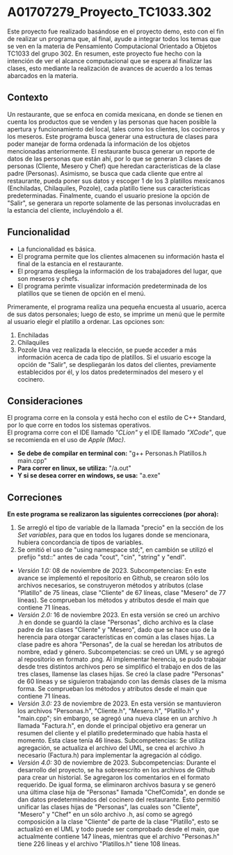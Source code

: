 # A01707279_Proyecto_TC1033.302
Este proyecto fue realizado basándose en el proyecto demo, esto con el fin de realizar un programa que, al final, ayude a integrar todos los temas que se ven en la materia de Pensamiento Computacional Orientado a Objetos TC1033 del grupo 302. En resumen, este proyecto fue hecho con la intención de ver el alcance computacional que se espera al finalizar las clases, esto mediante la realización de avances de acuerdo a los temas abarcados en la materia. 

## Contexto
Un restaurante, que se enfoca en comida mexicana, en donde se tienen en cuenta los productos que se venden y las personas que hacen posible la apertura y funcionamiento del local, tales como los clientes, los cocineros y los meseros. Este programa busca generar una estructura de clases para poder manejar de forma ordenada la información de los objetos mencionadas anteriormente. El restaurante busca generar un reporte de datos de las personas que están ahí, por lo que se generan 3 clases de personas (Cliente, Mesero y Chef) que heredan características de la clase padre (Personas). Asimismo, se busca que cada cliente que entre al restaurante, pueda poner sus datos y escoger 1 de los 3 platillos mexicanos (Enchiladas, Chilaquiles, Pozole), cada platillo tiene sus características predeterminadas. Finalmente, cuando el usuario presione la opción de "Salir", se generara un reporte solamente de las personas involucradas en la estancia del cliente, incluyéndolo a él. 

## Funcionalidad
- La funcionalidad es básica.
- El programa permite que los clientes almacenen su información hasta el final de la estancia en el restaurante. 
- El programa despliega la información de los trabajadores del lugar, que son meseros y chefs.
- El programa perimte visualizar información predeterminada de los platillos que se tienen de opción en el menú.

Primeramente, el programa realiza una pequeña encuesta al usuario, acerca de sus datos personales; luego de esto, se imprime un menú que le permite al usuario elegir el platillo a ordenar. Las opciones son: 
1. Enchiladas
2. Chilaquiles
3. Pozole
Una vez realizada la elección, se puede acceder a más información acerca de cada tipo de platillos. Si el usuario escoge la opción de "Salir", se despliegarán los datos del clientes, previamente establecidos por él, y los datos predeterminados del mesero y el cocinero.

## Consideraciones
El programa corre en la consola y está hecho con el estilo de C++ Standard, por lo que corre en todos los sistemas operativos.  
El programa corre con el IDE llamado *"CLion"* y el IDE llamado *"XCode"*, que se recomienda en el uso de *Apple (Mac)*. 
- **Se debe de compilar en terminal con:** "g++ Personas.h Platillos.h main.cpp"
- **Para correr en linux, se utiliza:** "/a.out"
- **Y si se desea correr en windows, se usa:** "a.exe"

## Correciones
**En este programa se realizaron las siguientes correcciones (por ahora):**
1. Se arregló el tipo de variable de la llamada "precio" en la sección de los *Set variables*, para que en todos los lugares donde se mencionara, hubiera concordancia de tipos de variables.
2. Se omitió el uso de "using namespace std;", en cambión se utilizó el prefijo "std::" antes de cada "cout", "cin", "string" y "endl".
- *Versión 1.0:* 08 de noviembre de 2023. Subcompetencias: En este avance se implementó el repositorio en Github, se crearon sólo los archivos necesarios, se construyeron métodos y atributos (clase "Platillo" de 75 líneas, clase "Cliente" de 67 líneas, clase "Mesero" de 77 líneas). Se comprueban los métodos y atributos desde el main que contiene 71 líneas.
- *Versión 2.0:* 16 de noviembre 2023. En esta versión se creó un archivo .h en donde se guardó la clase "Personas", dicho archivo es la clase padre de las clases "Cliente" y "Mesero", dado que se hace uso de la herencia para otorgar características en común a las clases hijas. La clase padre es ahora "Personas", de la cual se heredan los atributos de nombre, edad y género. Subcompetencias: se creó un UML y se agregó al repositorio en formato .png. Al implementar herencia, se pudo trabajar desde tres distintos archivos pero se simplificó el trabajo en dos de las tres clases, llamense las clases hijas. Se creó la clase padre "Personas" de 60 líneas y se siguieron trabajando con las demás clases de la misma forma. Se comprueban los métodos y atributos desde el main que contiene 71 líneas.
- *Versión 3.0:* 23 de noviembre de 2023. En esta versión se mantuvieron los archivos "Personas.h", "Cliente.h", "Mesero.h", "Platillo.h" y "main.cpp"; sin embargo, se agregó una nueva clase en un archivo .h llamada "Factura.h", en donde el principal objetivo era generar un resumen del cliente y el platillo predeterminado que había hasta el momento. Esta clase tenía 46 líneas. Subcompetencias: Se utiliza agregación, se actualiza el archivo del UML, se crea el archivo .h necesario (Factura.h) para implementar la agregación al código.
- *Versión 4.0:* 30 de noviembre de 2023. Subcompetencias: Durante el desarrollo del proyecto, se ha sobreescrito en los archivos de Github para crear un historial. Se agregaron los comentarios en el formato requerido. De igual forma, se eliminaron archivos basura y se generó una última clase hija de "Personas" llamada "ChefComida", en donde se dan datos predeterminados del cocinero del restaurante. Esto permitió unificar las clases hijas de "Personas", las cuales son "Cliente", "Mesero" y "Chef" en un sólo archivo .h, así como se agregó composición a la clase "Cliente" de parte de la clase "Platillo", esto se actualizó en el UML y todo puede ser comprobado desde el main, que actualmente contiene 147 líneas, mientras que el archivo "Personas.h" tiene 226 líneas y el archivo "Platillos.h" tiene 108 líneas. 
